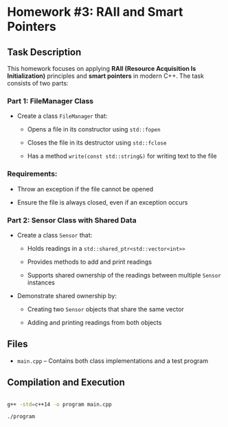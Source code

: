 # Homework #3: RAII and Smart Pointers



## Task Description

This homework focuses on applying **RAII (Resource Acquisition Is Initialization)** principles and **smart pointers** in modern C++. The task consists of two parts:



### Part 1: FileManager Class

- Create a class `FileManager` that:

  * Opens a file in its constructor using `std::fopen`

  * Closes the file in its destructor using `std::fclose`

  * Has a method `write(const std::string&)` for writing text to the file



### Requirements:

- Throw an exception if the file cannot be opened

- Ensure the file is always closed, even if an exception occurs



### Part 2: Sensor Class with Shared Data

- Create a class `Sensor` that:

  * Holds readings in a `std::shared_ptr<std::vector<int>>`

  * Provides methods to add and print readings

  * Supports shared ownership of the readings between multiple `Sensor` instances



- Demonstrate shared ownership by:

  * Creating two `Sensor` objects that share the same vector

  * Adding and printing readings from both objects



## Files

- `main.cpp` – Contains both class implementations and a test program



## Compilation and Execution

```bash

g++ -std=c++14 -o program main.cpp

./program
